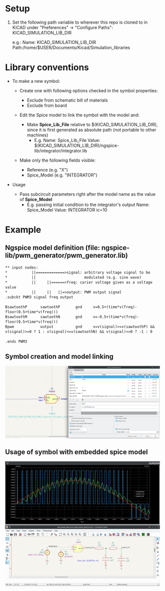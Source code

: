 # Setup
1. Set the following path variable to wherever this repo is cloned to in KiCAD under "Preferences" -> "Configure Paths":
	KICAD_SIMULATION_LIB_DIR

	e.g.:	Name: KICAD_SIMULATION_LIB_DIR
		Path:/home/$USER/Documents/Kicad/Simulation_libraries


# Library conventions
* To make a new symbol:
    * Create one with following options checked in the symbol properties:
        * Exclude from schematic bill of materials
        * Exclude from board
    * Edit the Spice model to link the symbol with the model and:
        * Make **Spice_Lib_File** relative to $(KICAD_SIMULATION_LIB_DIR), since it is first generated as absolute path (not portable to other machines)
            * E.g.  Name: Spice_Lib_File
                    Value: $(KICAD_SIMULATION_LIB_DIR)/ngspice-lib/integrator/integrator.lib

    * Make only the following fields visible:
        * Reference (e.g. "X")
        * Spice_Model (e.g. "INTEGRATOR")

* Usage
    * Pass subcircuit parameters right after the model name as the value of **Spice_Model**
        * E.g. passing initial condition to the integrator's output
            Name: Spice_Model
            Value: INTEGRATOR ic=10


# Example

## Ngspice model definition (file: ngspice-lib/pwm_generator/pwm_generator.lib)

```
** input nodes:
*           ||=============>signal: arbitrary voltage signal to be
*           ||                      modulated (e.g. sine wave)
*           ||     ||======>freq: carier voltage given as a voltage value
*           ||     ||   ||=>output: PWM output signal
.subckt PWM3 signal freq output

BsawtoothP      sawtoothP       gnd     v=0.5+(time*v(freq)-floor(0.5+time*v(freq)))
BsawtoothM      sawtoothN       gnd     v=-0.5+(time*v(freq)-floor(0.5+time*v(freq)))
Bpwm            output          gnd     v=v(signal)>=v(sawtoothP) && v(signal)>=0 ? 1 : v(signal)<=v(sawtoothN) && v(signal)<=0 ? -1 : 0

.ends PWM3
```

## Symbol creation and model linking

![image component creation](resources/component_creation.png)

## Usage of symbol with embedded spice model

![image component usage](resources/self_made_pwm_block.png)








